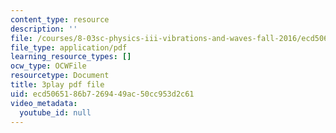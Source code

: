 ```yaml
---
content_type: resource
description: ''
file: /courses/8-03sc-physics-iii-vibrations-and-waves-fall-2016/ecd5065186b7269449ac50cc953d2c61_Ahv7Akj2xs4.pdf
file_type: application/pdf
learning_resource_types: []
ocw_type: OCWFile
resourcetype: Document
title: 3play pdf file
uid: ecd50651-86b7-2694-49ac-50cc953d2c61
video_metadata:
  youtube_id: null
---
```

